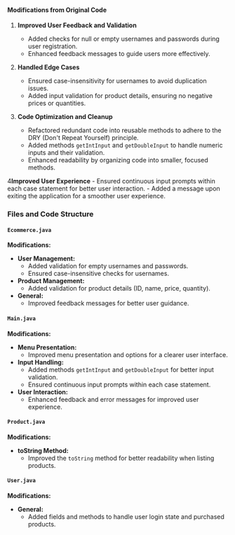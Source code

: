 
#### Modifications from Original Code

1. **Improved User Feedback and Validation**
    - Added checks for null or empty usernames and passwords during user registration.
    - Enhanced feedback messages to guide users more effectively.

2. **Handled Edge Cases**
    - Ensured case-insensitivity for usernames to avoid duplication issues.
    - Added input validation for product details, ensuring no negative prices or quantities.

3. **Code Optimization and Cleanup**
    - Refactored redundant code into reusable methods to adhere to the DRY (Don't Repeat Yourself) principle.
    - Added methods `getIntInput` and `getDoubleInput` to handle numeric inputs and their validation.
    - Enhanced readability by organizing code into smaller, focused methods.

4**Improved User Experience**
    - Ensured continuous input prompts within each case statement for better user interaction.
    - Added a message upon exiting the application for a smoother user experience.

### Files and Code Structure

#### `Ecommerce.java`

**Modifications:**
- **User Management:**
    - Added validation for empty usernames and passwords.
    - Ensured case-insensitive checks for usernames.
- **Product Management:**
    - Added validation for product details (ID, name, price, quantity).
- **General:**
    - Improved feedback messages for better user guidance.

#### `Main.java`

**Modifications:**
- **Menu Presentation:**
    - Improved menu presentation and options for a clearer user interface.
- **Input Handling:**
    - Added methods `getIntInput` and `getDoubleInput` for better input validation.
    - Ensured continuous input prompts within each case statement.
- **User Interaction:**
    - Enhanced feedback and error messages for improved user experience.

#### `Product.java`

**Modifications:**
- **toString Method:**
    - Improved the `toString` method for better readability when listing products.

#### `User.java`

**Modifications:**
- **General:**
    - Added fields and methods to handle user login state and purchased products.
